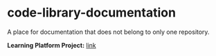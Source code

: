 # code-library-documentation
A place for documentation that does not belong to only one repository.

**Learning Platform Project:** [link](https://app.code.berlin/projects/ckysjm8f4145610wl8e2e34fef)
